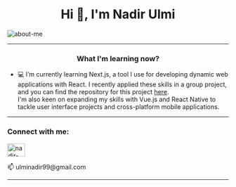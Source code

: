 <h1 align="center">Hi 👋, I'm Nadir Ulmi</h1>

![about-me](https://github.com/nadirulmi/nadirulmi/assets/106765602/f80edbc6-9efd-4455-a281-cadf0e4244d3)


<hr>

<h3 align="center">What I'm learning now?</h3>

- 💻 I’m currently learning Next.js, a tool I use for developing dynamic web applications with React. I recently applied these skills in a group project, and you can find the repository for this project [here](https://github.com/SebaGatti91/PF-GreenWave-Front).<br>
I'm also keen on expanding my skills with Vue.js and React Native to tackle user interface projects and cross-platform mobile applications.

<hr>

<h3 align="left">Connect with me:</h3>
<p align="left">
    <a href="https://linkedin.com/in/nadir-yamila-ulmi-38b017227" target="blank">
        <img align="center" src="https://raw.githubusercontent.com/rahuldkjain/github-profile-readme-generator/master/src/images/icons/Social/linked-in-alt.svg" alt="nadir-yamila-ulmi-38b017227" height="30" width="40" />
    </a>
</p>
<p>📫 ulminadir99@gmail.com </p>

<hr>



